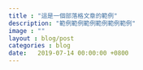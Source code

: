```yaml
---
title : "這是一個部落格文章的範例"
description: "範例範例範例範例範例範例"
image : ""
layout : blog/post
categories : blog
date:   2019-07-14 00:00:00 +0800
---
```

